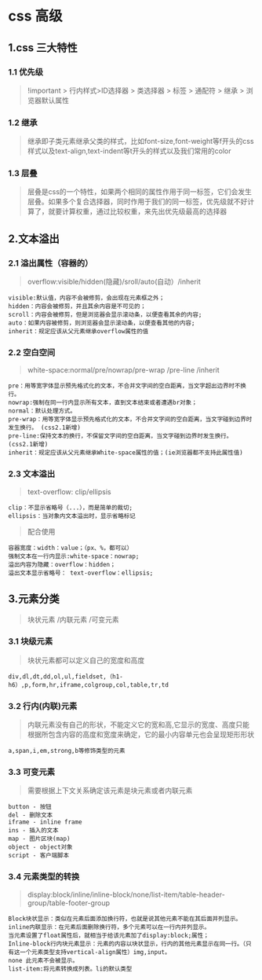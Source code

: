 # css 高级
## 1.css 三大特性
### 1.1 优先级
>!important > 行内样式>ID选择器 > 类选择器 > 标签 > 通配符 > 继承 > 浏览器默认属性
### 1.2 继承
> 继承即子类元素继承父类的样式，比如font-size,font-weight等f开头的css样式以及text-align,text-indent等t开头的样式以及我们常用的color
### 1.3 层叠
>层叠是css的一个特性，如果两个相同的属性作用于同一标签，它们会发生层叠。如果多个复合选择器，同时作用于我们的同一标签，优先级就不好计算了，就要计算权重，通过比较权重，来先出优先级最高的选择器
## 2.文本溢出
### 2.1 溢出属性（容器的）
>overflow:visible/hidden(隐藏)/sroll/auto(自动）/inherit
```
visible:默认值，内容不会被修剪，会出现在元素框之外；
hidden：内容会被修剪，并且其余内容是不可见的；
scroll：内容会被修剪，但是浏览器会显示滚动条，以便查看其余的内容;
auto：如果内容被修剪，则浏览器会显示滚动条，以便查看其他的内容;
inherit：规定应该从父元素继承overflow属性的值
```
### 2.2 空白空间
> white-space:normal/pre/nowrap/pre-wrap /pre-line /inherit
```
pre：用等宽字体显示预先格式化的文本，不合并文字间的空白距离，当文字超出边界时不换行。
nowrap:强制在同一行内显示所有文本，直到文本结束或者遭遇br对象；
normal：默认处理方式。
pre-wrap：用等宽字体显示预先格式化的文本，不合并文字间的空白距离，当文字碰到边界时发生换行。 (css2.1新增)
pre-line:保持文本的换行，不保留文字间的空白距离，当文字碰到边界时发生换行。 (css2.1新增)
inherit：规定应该从父元素继承White-space属性的值；(ie浏览器都不支持此属性值)
```
### 2.3 文本溢出
> text-overflow: clip/ellipsis
```
clip：不显示省略号（...），而是简单的裁切;
ellipsis：当对象内文本溢出时，显示省略标记
```
>配合使用
```
容器宽度：width：value；（px、%，都可以）
强制文本在一行内显示:white-space：nowrap;
溢出内容为隐藏：overflow：hidden；
溢出文本显示省略号： text-overflow：ellipsis;
```
## 3.元素分类
> 块状元素 /内联元素 /可变元素
### 3.1 块级元素
> 块状元素都可以定义自己的宽度和高度
```
div,dl,dt,dd,ol,ul,fieldset,（h1-h6）,p,form,hr,iframe,colgroup,col,table,tr,td
```
### 3.2 行内(内联)元素
>内联元素没有自己的形状，不能定义它的宽和高,它显示的宽度、高度只能根据所包含内容的高度和宽度来确定，它的最小内容单元也会呈现矩形形状
```
a,span,i,em,strong,b等修饰类型的元素
```
### 3.3 可变元素
> 需要根据上下文关系确定该元素是块元素或者内联元素
```
button - 按钮
del - 删除文本
iframe - inline frame
ins - 插入的文本
map - 图片区块(map)
object - object对象
script - 客户端脚本
```
### 3.4 元素类型的转换
>display:block/inline/inline-block/none/list-item/table-header-group/table-footer-group
```
Block块状显示：类似在元素后面添加换行符，也就是说其他元素不能在其后面并列显示。
inline内联显示：在元素后面删除换行符，多个元素可以在一行内并列显示。
当元素设置了float属性后，就相当于给该元素加了display:block;属性；
Inline-block行内块元素显示：元素的内容以块状显示，行内的其他元素显示在同一行。（只有这一个元素类型支持vertical-align属性）img,input。
none 此元素不会被显示。
list-item:将元素转换成列表。li的默认类型
```
